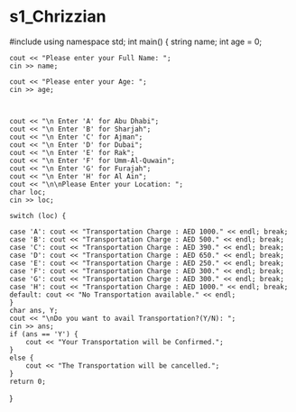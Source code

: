 # s1_Chrizzian

#include <iostream>
using namespace std;
int main()
{
	string name;
	int age = 0;

	cout << "Please enter your Full Name: ";
	cin >> name;

	cout << "Please enter your Age: ";
	cin >> age;



	cout << "\n Enter 'A' for Abu Dhabi";
	cout << "\n Enter 'B' for Sharjah";
	cout << "\n Enter 'C' for Ajman";
	cout << "\n Enter 'D' for Dubai";
	cout << "\n Enter 'E' for Rak";
	cout << "\n Enter 'F' for Umm-Al-Quwain";
	cout << "\n Enter 'G' for Furajah";
	cout << "\n Enter 'H' for Al Ain";
	cout << "\n\nPlease Enter your Location: ";
	char loc;
	cin >> loc;

	switch (loc) {

	case 'A': cout << "Transportation Charge : AED 1000." << endl; break;
	case 'B': cout << "Transportation Charge : AED 500." << endl; break;
	case 'C': cout << "Transportation Charge : AED 390." << endl; break;
	case 'D': cout << "Transportation Charge : AED 650." << endl; break;
	case 'E': cout << "Transportation Charge : AED 250." << endl; break;
	case 'F': cout << "Transportation Charge : AED 300." << endl; break;
	case 'G': cout << "Transportation Charge : AED 300." << endl; break;
	case 'H': cout << "Transportation Charge : AED 1000." << endl; break;
	default: cout << "No Transportation available." << endl;
	}
	char ans, Y;
	cout << "\nDo you want to avail Transportation?(Y/N): ";
	cin >> ans;
	if (ans == 'Y') {
		cout << "Your Transportation will be Confirmed.";
	}
	else {
		cout << "The Transportation will be cancelled.";
	}
	return 0;
}
